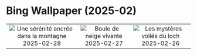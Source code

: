 # Bing Wallpaper (2025-02)

|  |  |  |
|:---:|:---:|:---:|
| ![](https://www.bing.com/th?id=OHR.BhutanMonastery_FR-CA0854071680_400x240.jpg "Une sérénité ancrée dans la montagne") 2025-02-28 | ![](https://www.bing.com/th?id=OHR.PolarCub_FR-CA0698654822_400x240.jpg "Boule de neige vivante") 2025-02-27 | ![](https://www.bing.com/th?id=OHR.ArgyllStalker_FR-CA9572525309_400x240.jpg "Les mystères voilés du loch") 2025-02-26 |
